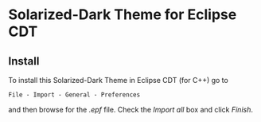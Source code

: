 # Solarized-Dark Theme for Eclipse CDT

## Install

To install this Solarized-Dark Theme in Eclipse CDT (for C++) go to

```
File - Import - General - Preferences
```

and then browse for the *.epf* file. Check the *Import all* box and click *Finish*.
